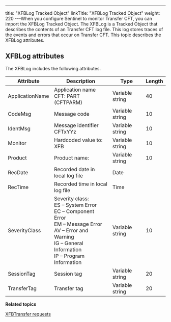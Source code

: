 ---
title: "XFBLog Tracked Object"
linkTitle: "XFBLog Tracked Object"
weight: 220
---When you configure Sentinel to monitor Transfer CFT, you can import
the XFBLog Tracked Object. The XFBLog is a Tracked Object that describes
the contents of an Transfer CFT log file. This log stores traces of the
events and errors that occur on Transfer CFT. This topic describes the XFBLog attributes.

## XFBLog attributes

The XFBLog includes the following attributes.


| Attribute  | Description  | Type  | Length  |
| --- | --- | --- | --- |
| ApplicationName  | Application name<br/> CFT: PART (CFTPARM) | Variable string  | 40  |
| CodeMsg  | Message code  | Variable string  | 10  |
| IdentMsg  | Message identifier CFTxYYz  | Variable string  | 10  |
| Monitor  | Hardcoded value to: XFB  | Variable string  | 10  |
| Product  | Product name:  | Variable string  | 10  |
| RecDate  | Recorded date in local log file  | Date  |   |
| RecTime  | Recorded time in local log file  | Time  |   |
| SeverityClass  | Severity class:<br/> ES – System Error<br/> EC – Component Error<br/> EM – Message Error<br/> AV – Error and Warning<br/> IG – General Information<br/> IP – Program Information | Variable string  | 10  |
| SessionTag  | Session tag  | Variable string  | 20  |
| TransferTag  | Transfer tag  | Variable string  | 20  |


****Related topics****

[XFBTransfer requests](../xfbtransfer_request)
